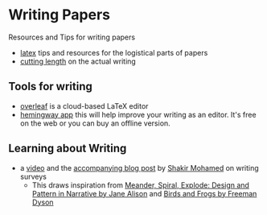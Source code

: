 # Writing Papers

Resources and Tips for writing papers

- [latex](latex) tips and resources for the logistical parts of papers
- [cutting length](cutting) on the actual writing

## Tools for writing

- [overleaf](https://www.overleaf.com/) is a cloud-based LaTeX editor
- [hemingway app](https://hemingwayapp.com/) this will help improve your writing as an editor.  It's free on the web or you can buy an offline version.


## Learning about Writing

- a [video](https://slideslive.com/38938216/through-the-eyes-of-birds-and-frogs)  and the [accompanying blog post](http://blog.shakirm.com/2020/12/through-the-eyes-of-birds-and-frogs-writing-and-surveys-in-machine-learning-research/) by [Shakir Mohamed](https://shakirm.com/) on writing  surveys
  - This draws inspiration from [Meander, Spiral, Explode: Design and Pattern in Narrative by Jane Alison](https://books.catapult.co/products/meander-spiral-explode-jane-alison) and [Birds and Frogs by Freeman Dyson](https://www.ams.org/notices/200902/rtx090200212p.pdf)

